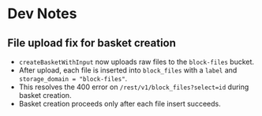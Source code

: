# Dev Notes

## File upload fix for basket creation

- `createBasketWithInput` now uploads raw files to the `block-files` bucket.
- After upload, each file is inserted into `block_files` with a `label` and `storage_domain = "block-files"`.
- This resolves the 400 error on `/rest/v1/block_files?select=id` during basket creation.
- Basket creation proceeds only after each file insert succeeds.

